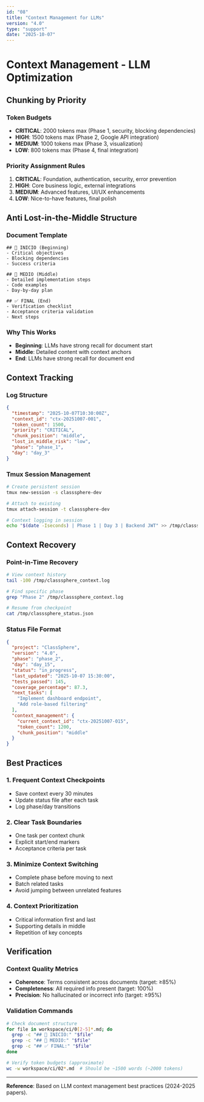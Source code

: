 ```yaml
---
id: "08"
title: "Context Management for LLMs"
version: "4.0"
type: "support"
date: "2025-10-07"
---
```


# Context Management - LLM Optimization

## Chunking by Priority

### Token Budgets
- **CRITICAL**: 2000 tokens max (Phase 1, security, blocking dependencies)
- **HIGH**: 1500 tokens max (Phase 2, Google API integration)
- **MEDIUM**: 1000 tokens max (Phase 3, visualization)
- **LOW**: 800 tokens max (Phase 4, final integration)

### Priority Assignment Rules
1. **CRITICAL**: Foundation, authentication, security, error prevention
2. **HIGH**: Core business logic, external integrations
3. **MEDIUM**: Advanced features, UI/UX enhancements
4. **LOW**: Nice-to-have features, final polish

## Anti Lost-in-the-Middle Structure

### Document Template
```
## 🎯 INICIO (Beginning)
- Critical objectives
- Blocking dependencies
- Success criteria

## 📅 MEDIO (Middle)
- Detailed implementation steps
- Code examples
- Day-by-day plan

## ✅ FINAL (End)
- Verification checklist
- Acceptance criteria validation
- Next steps
```

### Why This Works
- **Beginning**: LLMs have strong recall for document start
- **Middle**: Detailed content with context anchors
- **End**: LLMs have strong recall for document end

## Context Tracking

### Log Structure
```json
{
  "timestamp": "2025-10-07T10:30:00Z",
  "context_id": "ctx-20251007-001",
  "token_count": 1500,
  "priority": "CRITICAL",
  "chunk_position": "middle",
  "lost_in_middle_risk": "low",
  "phase": "phase_1",
  "day": "day_3"
}
```

### Tmux Session Management
```bash
# Create persistent session
tmux new-session -s classsphere-dev

# Attach to existing
tmux attach-session -t classsphere-dev

# Context logging in session
echo "$(date -Iseconds) | Phase 1 | Day 3 | Backend JWT" >> /tmp/classsphere_context.log
```

## Context Recovery

### Point-in-Time Recovery
```bash
# View context history
tail -100 /tmp/classsphere_context.log

# Find specific phase
grep "Phase 2" /tmp/classsphere_context.log

# Resume from checkpoint
cat /tmp/classsphere_status.json
```

### Status File Format
```json
{
  "project": "ClassSphere",
  "version": "4.0",
  "phase": "phase_2",
  "day": "day_15",
  "status": "in_progress",
  "last_updated": "2025-10-07 15:30:00",
  "tests_passed": 145,
  "coverage_percentage": 87.3,
  "next_tasks": [
    "Implement dashboard endpoint",
    "Add role-based filtering"
  ],
  "context_management": {
    "current_context_id": "ctx-20251007-015",
    "token_count": 1200,
    "chunk_position": "middle"
  }
}
```

## Best Practices

### 1. Frequent Context Checkpoints
- Save context every 30 minutes
- Update status file after each task
- Log phase/day transitions

### 2. Clear Task Boundaries
- One task per context chunk
- Explicit start/end markers
- Acceptance criteria per task

### 3. Minimize Context Switching
- Complete phase before moving to next
- Batch related tasks
- Avoid jumping between unrelated features

### 4. Context Prioritization
- Critical information first and last
- Supporting details in middle
- Repetition of key concepts

## Verification

### Context Quality Metrics
- **Coherence**: Terms consistent across documents (target: ≥85%)
- **Completeness**: All required info present (target: 100%)
- **Precision**: No hallucinated or incorrect info (target: ≥95%)

### Validation Commands
```bash
# Check document structure
for file in workspace/ci/0[2-5]*.md; do
  grep -c "## 🎯 INICIO:" "$file"
  grep -c "## 📅 MEDIO:" "$file"
  grep -c "## ✅ FINAL:" "$file"
done

# Verify token budgets (approximate)
wc -w workspace/ci/02*.md  # Should be ~1500 words (~2000 tokens)
```

---

**Reference**: Based on LLM context management best practices (2024-2025 papers).

